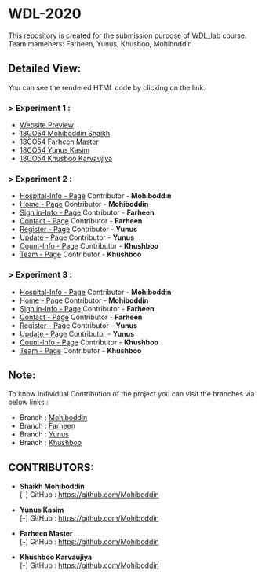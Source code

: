 # WDL-2020
This repository is created for the submission purpose of WDL_lab course. Team mamebers: Farheen, Yunus, Khusboo, Mohiboddin

## Detailed View:

You can see the rendered HTML code by clicking on the link.

### > Experiment 1 :

- <a href="https://github.com/Mohiboddin/WDL-2020/blob/master/Exp_1/website%20UI.pdf">Website Preview</a>
- <a href="https://github.com/Mohiboddin/WDL-2020/blob/master/Exp_1/18CO54_EXP1(WDL).pdf">18CO54 Mohiboddin Shaikh</a>
- <a href="https://github.com/Mohiboddin/WDL-2020/blob/master/Exp_1/18CO54_EXP1(WDL).pdf">18CO54 Farheen Master</a>
- <a href="https://github.com/Mohiboddin/WDL-2020/blob/master/Exp_1/18CO54_EXP1(WDL).pdf">18CO54 Yunus Kasim</a>
- <a href="https://github.com/Mohiboddin/WDL-2020/blob/master/Exp_1/18CO54_EXP1(WDL).pdf">18CO54 Khusboo Karvaujiya</a>




### > Experiment 2 :

- <a href="https://htmlpreview.github.io/?https://github.com/Mohiboddin/WDL-2020/blob/master/Exp_2/Hos_info.html">Hospital-Info - Page</a> Contributor - <b>Mohiboddin</b>
- <a href="https://htmlpreview.github.io/?https://github.com/Mohiboddin/WDL-2020/blob/master/Exp_2/index.html">Home - Page</a> Contributor - <b>Mohiboddin</b>
- <a href="https://htmlpreview.github.io/?https://github.com/Mohiboddin/WDL-2020/blob/master/Exp_2/Hos_info.html">Sign in-Info - Page</a> Contributor - <b>Farheen</b>
- <a href="https://htmlpreview.github.io/?https://github.com/Mohiboddin/WDL-2020/blob/master/Exp_2/index.html">Contact - Page</a> Contributor - <b>Farheen</b>
- <a href="https://htmlpreview.github.io/?https://github.com/Mohiboddin/WDL-2020/blob/master/Exp_2/Hos_info.html">Register - Page</a> Contributor - <b>Yunus</b>
- <a href="https://htmlpreview.github.io/?https://github.com/Mohiboddin/WDL-2020/blob/master/Exp_2/index.html">Update - Page</a> Contributor - <b>Yunus</b>
- <a href="https://htmlpreview.github.io/?https://github.com/Mohiboddin/WDL-2020/blob/master/Exp_2/Hos_info.html">Count-Info - Page</a> Contributor - <b>Khushboo</b>
- <a href="https://htmlpreview.github.io/?https://github.com/Mohiboddin/WDL-2020/blob/master/Exp_2/index.html">Team - Page</a> Contributor - <b>Khushboo</b>


### > Experiment 3 :

- <a href="https://htmlpreview.github.io/?https://github.com/Mohiboddin/WDL-2020/blob/master/Exp_3/Hos_info.html">Hospital-Info - Page</a> Contributor - <b>Mohiboddin</b>
- <a href="https://htmlpreview.github.io/?https://github.com/Mohiboddin/WDL-2020/blob/master/Exp_2/index.html">Home - Page</a> Contributor - <b>Mohiboddin</b>
- <a href="https://htmlpreview.github.io/?https://github.com/Mohiboddin/WDL-2020/blob/master/Exp_2/Hos_info.html">Sign in-Info - Page</a> Contributor - <b>Farheen</b>
- <a href="https://htmlpreview.github.io/?https://github.com/Mohiboddin/WDL-2020/blob/master/Exp_2/index.html">Contact - Page</a> Contributor - <b>Farheen</b>
- <a href="https://htmlpreview.github.io/?https://github.com/Mohiboddin/WDL-2020/blob/master/Exp_2/Hos_info.html">Register - Page</a> Contributor - <b>Yunus</b>
- <a href="https://htmlpreview.github.io/?https://github.com/Mohiboddin/WDL-2020/blob/master/Exp_2/index.html">Update - Page</a> Contributor - <b>Yunus</b>
- <a href="https://htmlpreview.github.io/?https://github.com/Mohiboddin/WDL-2020/blob/master/Exp_2/Hos_info.html">Count-Info - Page</a> Contributor - <b>Khushboo</b>
- <a href="https://htmlpreview.github.io/?https://github.com/Mohiboddin/WDL-2020/blob/master/Exp_2/index.html">Team - Page</a> Contributor - <b>Khushboo</b>




## Note:

To know Individual Contribution of the project you can visit the branches via below links :
- Branch : <a href="https://github.com/Mohiboddin/WDL-2020">Mohiboddin</a>
- Branch : <a href="https://github.com/Mohiboddin/WDL-2020">Farheen</a>
- Branch : <a href="https://github.com/Mohiboddin/WDL-2020">Yunus</a>
- Branch : <a href="https://github.com/Mohiboddin/WDL-2020">Khushboo</a>




## CONTRIBUTORS:

- **Shaikh Mohiboddin**<br>
[-] GitHub : https://github.com/Mohiboddin

- **Yunus Kasim**<br>
[-] GitHub : https://github.com/Mohiboddin

- **Farheen Master**<br>
[-] GitHub : https://github.com/Mohiboddin

- **Khushboo Karvaujiya**<br>
[-] GitHub : https://github.com/Mohiboddin

